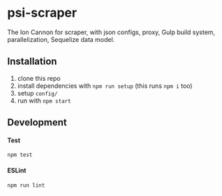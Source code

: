 # psi-scraper
The Ion Cannon for scraper, with json configs, proxy, Gulp build system, parallelization, Sequelize data model.


## Installation

1. clone this repo
2. install dependencies with `npm run setup` (this runs `npm i` too)
3. setup `config/`
4. run with `npm start`


## Development

#### Test

```shell
npm test
```

#### ESLint

```shell
npm run lint
```
